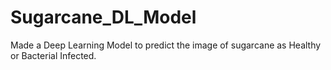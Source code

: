 # Sugarcane_DL_Model
Made a Deep Learning Model to predict the image of sugarcane as Healthy or Bacterial Infected.

